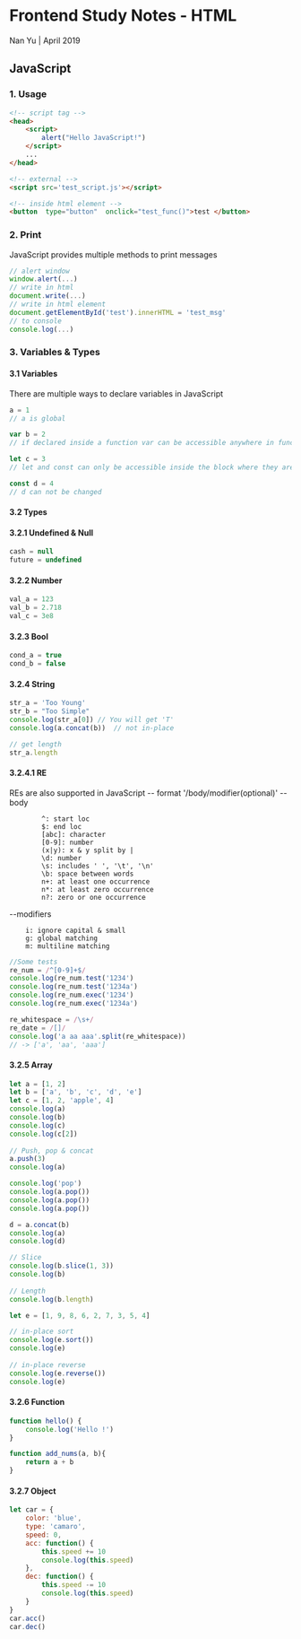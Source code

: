 # Frontend Study Notes - HTML  
Nan Yu | April 2019   
  
## JavaScript
### 1. Usage

```html
<!-- script tag -->
<head>
	<script> 
		alert("Hello JavaScript!")
	</script>
	...
</head>

<!-- external -->
<script src='test_script.js'></script>

<!-- inside html element -->
<button  type="button"  onclick="test_func()">test </button>
```
### 2. Print
JavaScript provides multiple methods to print messages
```javascript
// alert window
window.alert(...)
// write in html
document.write(...)
// write in html element
document.getElementById('test').innerHTML = 'test_msg'
// to console
console.log(...)
```

### 3. Variables & Types
#### 3.1 Variables
There are multiple ways to declare variables in JavaScript
```javascript
a = 1
// a is global

var b = 2
// if declared inside a function var can be accessible anywhere in function. Or it is a global variable

let c = 3
// let and const can only be accessible inside the block where they are declared

const d = 4
// d can not be changed
```

#### 3.2 Types
#### 3.2.1 Undefined & Null
```JavaScript
cash = null
future = undefined
```

#### 3.2.2 Number
```JavaScript
val_a = 123
val_b = 2.718
val_c = 3e8
```

#### 3.2.3 Bool
```JavaScript
cond_a = true
cond_b = false
```

#### 3.2.4 String
```JavaScript
str_a = 'Too Young'
str_b = "Too Simple"
console.log(str_a[0]) // You will get 'T'
console.log(a.concat(b))  // not in-place

// get length
str_a.length
```

#### 3.2.4.1 RE
REs are also supported in JavaScript
-- format '/body/modifier(optional)'
-- body

			^: start loc
			$: end loc
			[abc]: character
			[0-9]: number
			(x|y): x & y split by |
			\d: number
			\s: includes ' ', '\t', '\n'
			\b: space between words
			n+: at least one occurrence
			n*: at least zero occurrence
			n?: zero or one occurrence

--modifiers

		i: ignore capital & small
		g: global matching
		m: multiline matching

```JavaScript
//Some tests
re_num = /^[0-9]+$/
console.log(re_num.test('1234')
console.log(re_num.test('1234a')
console.log(re_num.exec('1234')
console.log(re_num.exec('1234a')

re_whitespace = /\s+/
re_date = /[]/
console.log('a aa aaa'.split(re_whitespace))
// -> ['a', 'aa', 'aaa']
```


####  3.2.5 Array
```JavaScript
let a = [1, 2]  
let b = ['a', 'b', 'c', 'd', 'e']  
let c = [1, 2, 'apple', 4]  
console.log(a)  
console.log(b)  
console.log(c)  
console.log(c[2])  
  
// Push, pop & concat
a.push(3)  
console.log(a)  

console.log('pop')  
console.log(a.pop())  
console.log(a.pop())  
console.log(a.pop()) 

d = a.concat(b)  
console.log(a)  
console.log(d)  

// Slice  
console.log(b.slice(1, 3))  
console.log(b)  
  
// Length
console.log(b.length)  

let e = [1, 9, 8, 6, 2, 7, 3, 5, 4]  

// in-place sort  
console.log(e.sort())  
console.log(e)  
  
// in-place reverse  
console.log(e.reverse())  
console.log(e)
```

#### 3.2.6 Function
```JavaScript
function hello() {
	console.log('Hello !')
}

function add_nums(a, b){
	return a + b
}
```

#### 3.2.7 Object
```JavaScript
let car = {  
    color: 'blue',  
    type: 'camaro',  
    speed: 0,  
    acc: function() {  
        this.speed += 10  
        console.log(this.speed)  
    },  
    dec: function() {  
        this.speed -= 10  
        console.log(this.speed)  
    }  
}  
car.acc()  
car.dec()
```
<!--stackedit_data:
eyJoaXN0b3J5IjpbLTEyOTIxNDMwMjYsLTIwNjcyMjE2MDcsLT
UzNTkzMDc2MSwtMjA5OTIxMjM3Miw5NjA3OTQzMTYsMjg5MzUx
NjI2LC04OTk0MDMzOTksNzkzNjUyNjIwLDE0NjMwMzM0NzMsLT
QzODEzODY0NywtODE5MTUxNTY3LDE3OTMxNjcxMzcsMTE2MzYy
MTQ5OSw3NzU1NTUzNTQsLTY1MTYyODIyOCwxNzE4NjQ0NDE1LC
0xOTc4MDkyMDc5LC05MjAwMDI4OTAsMTM5MjkxMzY1NywtMTgy
MjgxNzM4NV19
-->